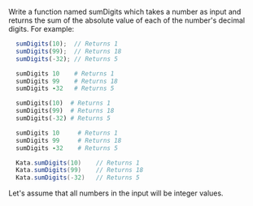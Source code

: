 Write a function named sumDigits which takes a number as input and returns the sum of the absolute value of each of the number's decimal digits.  For example:

```javascript
  sumDigits(10);  // Returns 1
  sumDigits(99);  // Returns 18
  sumDigits(-32); // Returns 5
```
```ruby
  sumDigits 10    # Returns 1
  sumDigits 99    # Returns 18
  sumDigits -32   # Returns 5
```
```python
  sumDigits(10)  # Returns 1
  sumDigits(99)  # Returns 18
  sumDigits(-32) # Returns 5
```
```coffeescript
  sumDigits 10     # Returns 1
  sumDigits 99     # Returns 18
  sumDigits -32    # Returns 5
```
```groovy
  Kata.sumDigits(10)    // Returns 1
  Kata.sumDigits(99)    // Returns 18
  Kata.sumDigits(-32)   // Returns 5
```

Let's assume that all numbers in the input will be integer values.
